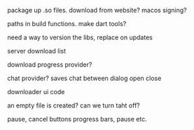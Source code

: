 package up .so files. download from website? macos signing?

paths in build functions. make dart tools?

need a way to version the libs, replace on updates

server download list

download progress provider?

chat provider? saves chat between dialog open close

downloader ui code

an empty file is created? can we turn taht off?

pause, cancel buttons
progress bars, pause etc.
